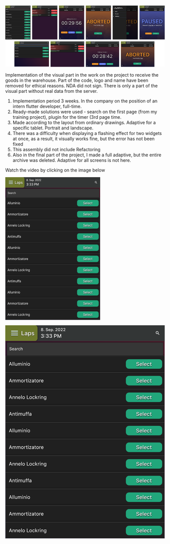 ![Optional Text](/assets/images/readme.png)

Implementation of the visual part in the work on the project to receive the goods in the warehouse. Part of the code, logo and name have been removed for ethical reasons. NDA did not sign. There is only a part of the visual part without real data from the server.

1) Implementation period 3 weeks. In the company on the position of an intern flutter developer, full-time.
2) Ready-made solutions were used - search on the first page (from my training project), plugin for the timer (3rd page time.
3) Made according to the layout from ordinary drawings. Adaptive for a specific tablet. Portrait and landscape.
4) There was a difficulty when displaying a flashing effect for two widgets at once, as a result, it visually works fine, but the error has not been fixed
4) This assembly did not include Refactoring
5) Also in the final part of the project, I made a full adaptive, but the entire archive was deleted. Adaptive for all screens is not here.

Watch the video by clicking on the image below

<img src="/assets/images/screen_1.png" width="300" height="450">

[![Watch the video](/assets/images/screen_1.png)](https://youtube.com/shorts/0yrAIc6i8g4)








